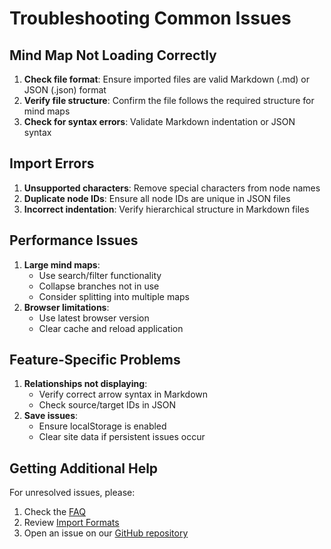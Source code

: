 # Troubleshooting Common Issues

## Mind Map Not Loading Correctly
1. **Check file format**: Ensure imported files are valid Markdown (.md) or JSON (.json) format
2. **Verify file structure**: Confirm the file follows the required structure for mind maps
3. **Check for syntax errors**: Validate Markdown indentation or JSON syntax

## Import Errors
1. **Unsupported characters**: Remove special characters from node names
2. **Duplicate node IDs**: Ensure all node IDs are unique in JSON files
3. **Incorrect indentation**: Verify hierarchical structure in Markdown files

## Performance Issues
1. **Large mind maps**: 
   - Use search/filter functionality
   - Collapse branches not in use
   - Consider splitting into multiple maps
2. **Browser limitations**: 
   - Use latest browser version
   - Clear cache and reload application

## Feature-Specific Problems
1. **Relationships not displaying**:
   - Verify correct arrow syntax in Markdown
   - Check source/target IDs in JSON
2. **Save issues**: 
   - Ensure localStorage is enabled
   - Clear site data if persistent issues occur

## Getting Additional Help
For unresolved issues, please:
1. Check the [FAQ](FAQ.md)
2. Review [Import Formats](Importformate.md)
3. Open an issue on our [GitHub repository](https://github.com/your-repo)
